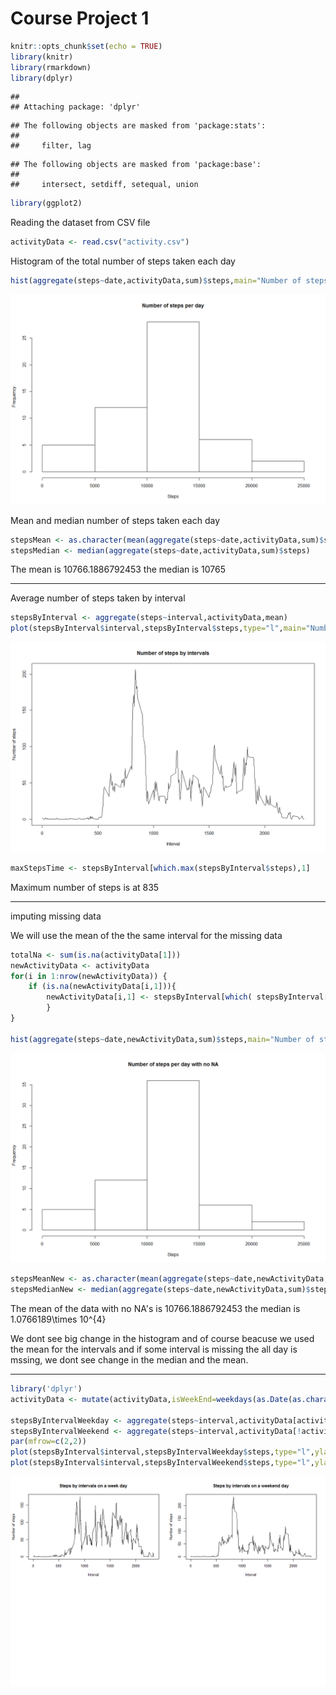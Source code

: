 # Course Project 1


```r
knitr::opts_chunk$set(echo = TRUE)
library(knitr)
library(rmarkdown)
library(dplyr)
```

```
## 
## Attaching package: 'dplyr'
```

```
## The following objects are masked from 'package:stats':
## 
##     filter, lag
```

```
## The following objects are masked from 'package:base':
## 
##     intersect, setdiff, setequal, union
```

```r
library(ggplot2)
```

Reading the dataset from CSV file



```r
activityData <- read.csv("activity.csv")
```

Histogram of the total number of steps taken each day



```r
hist(aggregate(steps~date,activityData,sum)$steps,main="Number of steps per day",xlab = "Steps")
```

![](PA1_template_files/figure-html/histo-1.png)<!-- -->

Mean and median number of steps taken each day


```r
stepsMean <- as.character(mean(aggregate(steps~date,activityData,sum)$steps))
stepsMedian <- median(aggregate(steps~date,activityData,sum)$steps)
```

The mean is 10766.1886792453 the median is 10765

___________________________________
Average number of steps taken by interval


```r
stepsByInterval <- aggregate(steps~interval,activityData,mean)
plot(stepsByInterval$interval,stepsByInterval$steps,type="l",main="Number of steps by intervals",xlab = "Interval" , ylab = "Number of steps")
```

![](PA1_template_files/figure-html/stepsByInterval-1.png)<!-- -->

```r
maxStepsTime <- stepsByInterval[which.max(stepsByInterval$steps),1]
```

Maximum number of steps is at 835

___________________________________
imputing missing data 

We will use the mean of the the same interval for the missing data

```r
totalNa <- sum(is.na(activityData[1]))
newActivityData <- activityData
for(i in 1:nrow(newActivityData)) {
    if (is.na(newActivityData[i,1])){
        newActivityData[i,1] <- stepsByInterval[which( stepsByInterval[,1] %in%  newActivityData[i,3]),2]
        }  
}

hist(aggregate(steps~date,newActivityData,sum)$steps,main="Number of steps per day with no NA",xlab = "Steps")
```

![](PA1_template_files/figure-html/missingData-1.png)<!-- -->

```r
stepsMeanNew <- as.character(mean(aggregate(steps~date,newActivityData,sum)$steps))
stepsMedianNew <- median(aggregate(steps~date,newActivityData,sum)$steps)
```


The mean of the data with no NA's is 10766.1886792453 the median is 1.0766189\times 10^{4} 

We dont see big change in the histogram and of course beacuse we used the mean for the intervals and if some interval is missing the all day is mssing, we dont see change in the median and the mean.

___________________________________



```r
library('dplyr')
activityData <- mutate(activityData,isWeekEnd=weekdays(as.Date(as.character(activityData$date)))  %in% c('Saturday','Sunday'))

stepsByIntervalWeekday <- aggregate(steps~interval,activityData[activityData[,4],],mean)
stepsByIntervalWeekend <- aggregate(steps~interval,activityData[!activityData[,4],],mean)
par(mfrow=c(2,2)) 
plot(stepsByInterval$interval,stepsByIntervalWeekday$steps,type="l",ylab = "Number of steps",main="Steps by intervals on a week day",xlab = "Interval")
plot(stepsByInterval$interval,stepsByIntervalWeekend$steps,type="l",ylab = "Number of steps",main="Steps by intervals on a weekend day",xlab = "Interval")
```

![](PA1_template_files/figure-html/weekDays-1.png)<!-- -->


